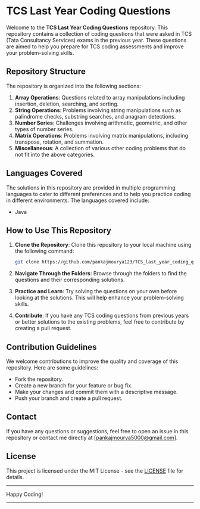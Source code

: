
# TCS Last Year Coding Questions

Welcome to the **TCS Last Year Coding Questions** repository. This repository contains a collection of coding questions that were asked in TCS (Tata Consultancy Services) exams in the previous year. These questions are aimed to help you prepare for TCS coding assessments and improve your problem-solving skills.

## Repository Structure

The repository is organized into the following sections:

1. **Array Operations**: Questions related to array manipulations including insertion, deletion, searching, and sorting.
2. **String Operations**: Problems involving string manipulations such as palindrome checks, substring searches, and anagram detections.
3. **Number Series**: Challenges involving arithmetic, geometric, and other types of number series.
5. **Matrix Operations**: Problems involving matrix manipulations, including transpose, rotation, and summation.
6. **Miscellaneous**: A collection of various other coding problems that do not fit into the above categories.

## Languages Covered

The solutions in this repository are provided in multiple programming languages to cater to different preferences and to help you practice coding in different environments. The languages covered include:
- Java


## How to Use This Repository

1. **Clone the Repository**: Clone this repository to your local machine using the following command:
   ```bash
   git clone https://github.com/pankajmourya123/TCS_last_year_coding_question.git
   ```

2. **Navigate Through the Folders**: Browse through the folders to find the questions and their corresponding solutions.

3. **Practice and Learn**: Try solving the questions on your own before looking at the solutions. This will help enhance your problem-solving skills.

4. **Contribute**: If you have any TCS coding questions from previous years or better solutions to the existing problems, feel free to contribute by creating a pull request.

## Contribution Guidelines

We welcome contributions to improve the quality and coverage of this repository. Here are some guidelines:

- Fork the repository.
- Create a new branch for your feature or bug fix.
- Make your changes and commit them with a descriptive message.
- Push your branch and create a pull request.

## Contact

If you have any questions or suggestions, feel free to open an issue in this repository or contact me directly at [pankajmourya5000@gmail.com].

## License

This project is licensed under the MIT License - see the [LICENSE](LICENSE) file for details.

---

Happy Coding!

---
